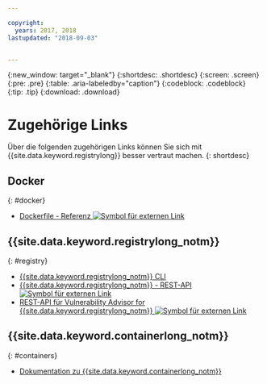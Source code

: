 ```yaml
---

copyright:
  years: 2017, 2018
lastupdated: "2018-09-03"


---
```


{:new_window: target="_blank"}
{:shortdesc: .shortdesc}
{:screen: .screen}
{:pre: .pre}
{:table: .aria-labeledby="caption"}
{:codeblock: .codeblock}
{:tip: .tip}
{:download: .download}


# Zugehörige Links

Über die folgenden zugehörigen Links können Sie sich mit {{site.data.keyword.registrylong}} besser vertraut machen.
{: shortdesc}

## Docker
{: #docker}

<ul>
<li><a href="http://docs.docker.com/engine/reference/builder/" target="_blank">Dockerfile - Referenz <img src="../../icons/launch-glyph.svg" alt="Symbol für externen Link"></a>
</ul>

## {{site.data.keyword.registrylong_notm}}
{: #registry}



<ul>
  <li><a href="registry_cli.html" target="_blank">{{site.data.keyword.registrylong_notm}} CLI</a></li>
<li><a href="https://console.bluemix.net/apidocs/container-registry" target="_blank">{{site.data.keyword.registrylong_notm}} - REST-API <img src="../../icons/launch-glyph.svg" alt="Symbol für externen Link"></a></li>
<li><a href="https://console.bluemix.net/apidocs/container-registry/va" target="_blank">REST-API für Vulnerability Advisor for {{site.data.keyword.registrylong_notm}} <img src="../../icons/launch-glyph.svg" alt="Symbol für externen Link"></a></li>
</ul>

## {{site.data.keyword.containerlong_notm}}
{: #containers}

* [Dokumentation zu {{site.data.keyword.containerlong_notm}}](/docs/containers/container_index.html#container_index)
